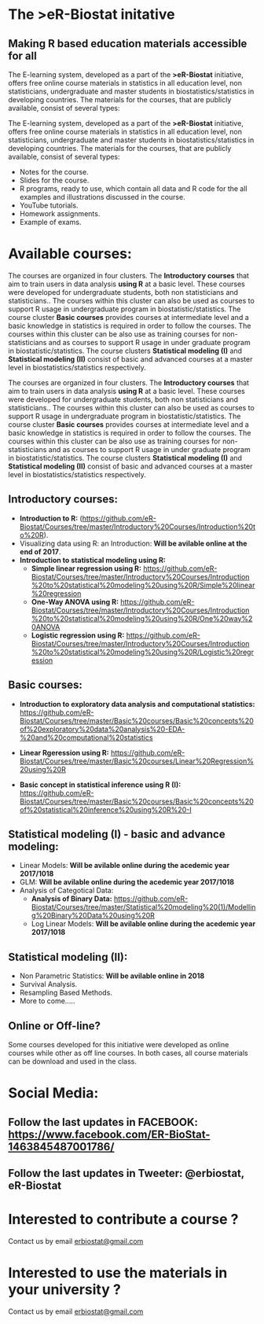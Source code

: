 # The >eR-Biostat initative
## Making R based education materials accessible for all

The E-learning system, developed as a part of the **>eR-Biostat**  initiative, offers free online course materials in statistics in all education level, non statisticians, undergraduate and master students in biostatistics/statistics in developing countries. The materials for the courses, that are publicly available, consist of several types: 

The E-learning system, developed as a part of the **>eR-Biostat**  initiative, offers free online course materials in statistics in all education level, non statisticians, undergraduate and master students in biostatistics/statistics in developing countries. The materials for the courses, that are publicly available, consist of several types: 

* Notes for the course.
* Slides for the course.
* R programs, ready to use, which contain all data and R code for the all examples and illustrations discussed in the course.
* YouTube tutorials.
* Homework assignments.
* Example of exams.

# Available courses:

The courses are organized in four clusters.  The **Introductory courses** that aim to train users in data analysis **using R**  at a basic level. These courses were developed for undergraduate students, both non statisticians and statisticians.. The courses within this cluster can also be used as courses to support R usage in undergraduate program in biostatistic/statistics. The course cluster **Basic courses** provides courses  at intermediate level and a basic knowledge in statistics is required  in order to follow the courses. The courses within this cluster can be also use as training courses  for non-statisticians and as courses to support R usage in under graduate program in biostatistic/statistics. The course clusters **Statistical modeling (I)** and **Statistical modeling (II)** consist of basic and advanced courses at a master level in biostatistics/statistics  respectively.  

The courses are organized in four clusters.  The **Introductory courses** that aim to train users in data analysis **using R**  at a basic level. These courses were developed for undergraduate students, both non statisticians and statisticians.. The courses within this cluster can also be used as courses to support R usage in undergraduate program in biostatistic/statistics. The course cluster **Basic  courses** provides courses  at intermediate level and a basic knowledge in statistics is required  in order to follow the courses. The courses within this cluster can be also use as training courses  for non-statisticians and as courses to support R usage in under graduate program in biostatistic/statistics. The course clusters **Statistical modeling (I)** and **Statistical modeling (II)** consist of basic and advanced courses at a master level in biostatistics/statistics  respectively.  

## Introductory courses:
* **Introduction to R:** (https://github.com/eR-Biostat/Courses/tree/master/Introductory%20Courses/Introduction%20to%20R).
* Visualizing data using R: an Introduction: **Will be avilable online at the end of 2017**.
* **Introduction to statistical modeling using R:** 
  + **Simple linear regression using R:** https://github.com/eR-Biostat/Courses/tree/master/Introductory%20Courses/Introduction%20to%20statistical%20modeling%20using%20R/Simple%20linear%20regression
  + **One-Way ANOVA using R:**  https://github.com/eR-Biostat/Courses/tree/master/Introductory%20Courses/Introduction%20to%20statistical%20modeling%20using%20R/One%20way%20ANOVA
  + **Logistic regression using R:** https://github.com/eR-Biostat/Courses/tree/master/Introductory%20Courses/Introduction%20to%20statistical%20modeling%20using%20R/Logistic%20regression  

## Basic courses:
* **Introduction to exploratory data analysis and computational statistics:** https://github.com/eR-Biostat/Courses/tree/master/Basic%20courses/Basic%20concepts%20of%20exploratory%20data%20analysis%20-EDA-%20and%20computational%20statistics

* **Linear Rgeression using R:** https://github.com/eR-Biostat/Courses/tree/master/Basic%20courses/Linear%20Regression%20using%20R

* **Basic concept in statistical inference using R (I):** https://github.com/eR-Biostat/Courses/tree/master/Basic%20courses/Basic%20concepts%20of%20statistical%20inference%20using%20R%20-I

## Statistical modeling (I) - basic and advance modeling: 
* Linear Models: **Will be avilable online during the acedemic year 2017/1018**
* GLM:  **Will be avilable online during the acedemic year 2017/1018**
* Analysis of Categotical Data:
  + **Analysis of Binary Data:** https://github.com/eR-Biostat/Courses/tree/master/Statistical%20modeling%20(1)/Modelling%20Binary%20Data%20using%20R
  + Log Linear Models: **Will be avilable online during the acedemic year 2017/1018**
  
## Statistical modeling (II): 
* Non Parametric Statistics:  **Will be avilable online in 2018**
* Survival Analysis.
* Resampling Based Methods.
* More to come.....


## Online or Off-line?
Some courses developed for this initiative were developed as online courses while other as off line courses.   In both cases, all course materials can be download and used in the class.

# Social Media:
## Follow the last updates in FACEBOOK: https://www.facebook.com/ER-BioStat-1463845487001786/
## Follow the last updates in Tweeter: @erbiostat, eR-Biostat

# Interested to contribute a course ?
Contact us by email erbiostat@gmail.com

# Interested to  use the materials in your university ?
Contact us by email erbiostat@gmail.com
  

